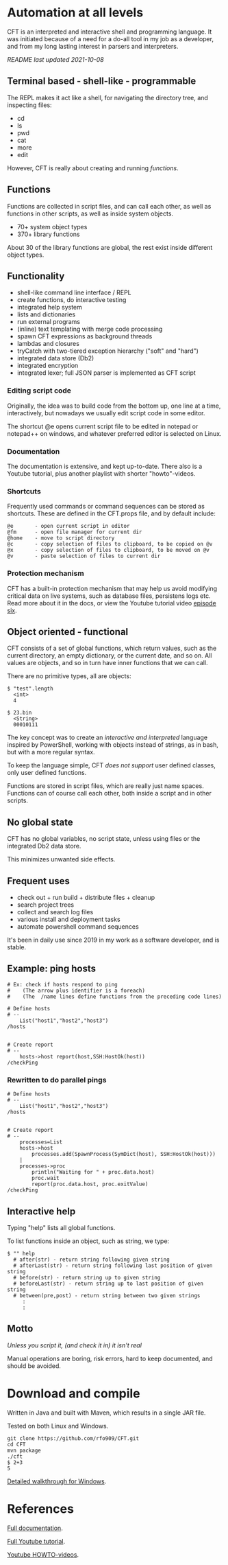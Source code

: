 
# Automation at all levels

CFT is an interpreted and interactive shell and programming language. It was initiated
because of a need for a do-all tool in my job as a developer, and from my long lasting
interest in parsers and interpreters.

*README last updated 2021-10-08*

## Terminal based - shell-like - programmable

The REPL makes it act like a shell, for navigating the directory tree, and inspecting files:

- cd
- ls
- pwd
- cat 
- more
- edit

However, CFT is really about creating and running *functions*.

## Functions

Functions are collected in script files, and can call each other, as well as functions in
other scripts, as well as inside system objects. 

- 70+ system object types
- 370+ library functions

About 30 of the library functions are global, the rest exist inside different object types.

## Functionality

- shell-like command line interface / REPL
- create functions, do interactive testing
- integrated help system
- lists and dictionaries
- run external programs
- (inline) text templating with merge code processing
- spawn CFT expressions as background threads
- lambdas and closures
- tryCatch with two-tiered exception hierarchy ("soft" and "hard")
- integrated data store (Db2) 
- integrated encryption 
- integrated lexer; full JSON parser is implemented as CFT script

### Editing script code

Originally, the idea was to build code from the bottom up, one line at a time, interactively,
but nowadays we usually edit script code in some editor. 

The shortcut @e opens current script file to be edited in notepad or notepad++ on windows, and 
whatever preferred editor is selected on Linux.


### Documentation

The documentation is extensive, and kept up-to-date. There also is a Youtube tutorial, plus
another playlist with shorter "howto"-videos.


### Shortcuts

Frequently used commands or command sequences can be stored as shortcuts. These are defined in
the CFT.props file, and by default include:

```
@e       - open current script in editor
@fm      - open file manager for current dir
@home    - move to script directory
@c       - copy selection of files to clipboard, to be copied on @v
@x       - copy selection of files to clipboard, to be moved on @v
@v       - paste selection of files to current dir
```

### Protection mechanism

CFT has a built-in protection mechanism that may help us avoid modifying critical data on live
systems, such as database files, persistens logs etc. Read more about it in the docs, or view
the Youtube tutorial video [episode six](https://www.youtube.com/watch?v=7e-f1gudxpE&list=PLj58HwpT4Qy80WhDBycFKxIhWFzv5WkwO&index=7).

## Object oriented - functional

CFT consists of a set of global functions, which return values, such as the current
directory, an empty dictionary, or the current date, and so on. All values are objects,
and so in turn have inner functions that we can call. 

There are no primitive types, all are objects:

```
$ "test".length
  <int>
  4

$ 23.bin
  <String>
  00010111
```

The key concept was to create an *interactive and interpreted* language inspired by
PowerShell, working with objects instead of strings, as in bash, but with a more regular syntax.

To keep the language simple, CFT *does not support* user defined classes, only user defined functions.

Functions are stored in script files, which are really just name spaces. Functions can of course
call each other, both inside a script and in other scripts. 


## No global state

CFT has no global variables, no script state, unless using files or the integrated Db2 data store. 

This minimizes unwanted side effects. 


## Frequent uses

- check out + run build + distribute files + cleanup
- search project trees
- collect and search log files 
- various install and deployment tasks
- automate powershell command sequences

It's been in daily use since 2019 in my work as a software developer, and is stable. 



## Example: ping hosts

```
# Ex: check if hosts respond to ping
#    (The arrow plus identifier is a foreach)
#    (The  /name lines define functions from the preceding code lines)

# Define hosts
# --
	List("host1","host2","host3")
/hosts


# Create report
# --
	hosts->host report(host,SSH:HostOk(host))
/checkPing 
```

### Rewritten to do parallel pings

```
# Define hosts
# --
	List("host1","host2","host3")
/hosts


# Create report
# --
	processes=List
	hosts->host 
		processes.add(SpawnProcess(SymDict(host), SSH:HostOk(host)))
	|
	processes->proc
		println("Waiting for " + proc.data.host)
		proc.wait
		report(proc.data.host, proc.exitValue)
/checkPing 
```


## Interactive help

Typing "help" lists all global functions. 

To list functions inside an object, such as string, we type:

```
$ "" help
  # after(str) - return string following given string
  # afterLast(str) - return string following last position of given string
  # before(str) - return string up to given string
  # beforeLast(str) - return string up to last position of given string
  # between(pre,post) - return string between two given strings
     :
     :
```


## Motto

*Unless you script it, (and check it in) it isn't real*

Manual operations are boring, risk errors, hard to keep documented, and should be avoided. 



# Download and compile

Written in Java and built with Maven, which results in a single JAR file. 

Tested on both Linux and Windows. 



```
git clone https://github.com/rfo909/CFT.git
cd CFT
mvn package
./cft
$ 2+3
5
```


[Detailed walkthrough for Windows](INSTALL_WINDOWS.md).


# References

[Full documentation](doc/Doc.md).

[Full Youtube tutorial](https://www.youtube.com/playlist?list=PLj58HwpT4Qy80WhDBycFKxIhWFzv5WkwO).

[Youtube HOWTO-videos](https://www.youtube.com/playlist?list=PLj58HwpT4Qy-12WjM16ALnLGEyy3kxX9r).
